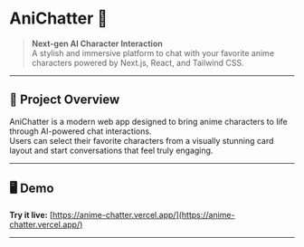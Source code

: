 # AniChatter 🚀

> **Next-gen AI Character Interaction**  
> A stylish and immersive platform to chat with your favorite anime characters powered by Next.js, React, and Tailwind CSS.

---

## 🎯 Project Overview

AniChatter is a modern web app designed to bring anime characters to life through AI-powered chat interactions.  
Users can select their favorite characters from a visually stunning card layout and start conversations that feel truly engaging.

---

## 🖥️ Demo
**Try it live:** [https://anime-chatter.vercel.app/](https://anime-chatter.vercel.app/)

---


